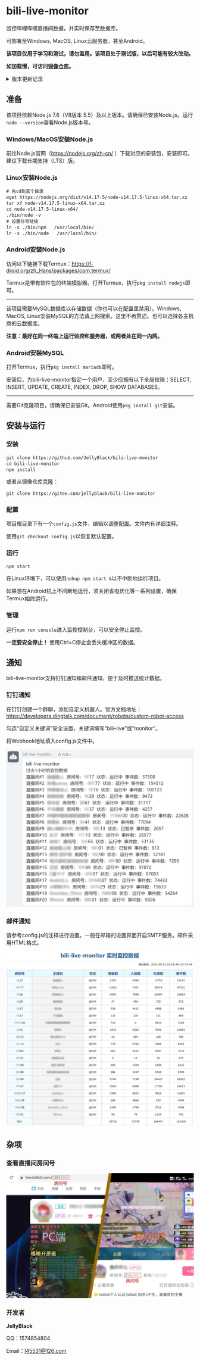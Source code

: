 # bili-live-monitor

监控哔哩哔哩直播间数据，并实时保存至数据库。

可部署至Windows, MacOS, Linux云服务器，甚至Android。

**该项目仅用于学习和测试，请勿滥用。该项目处于测试版，以后可能有较大改动。**

**如加载慢，可访问[镜像仓库](https://gitee.com/jellyblack/bili-live-monitor)。**

<details>
    <summary>版本更新记录</summary>

### 0.2.0
- 支持更多监控项：购买舰长、入场效果、醒目留言
- 添加请求间隔，防止触发412错误
- 支持仅监控开播时的数据、关播则停止监控
- 支持钉钉和邮件通知
- 其他细节优化
### 0.1.0
第一个版本

</details>

## 准备

该项目依赖Node.js 7.6（V8版本 5.5）及以上版本。请确保已安装Node.js。运行`node --version`查看Node.js版本号。

### Windows/MacOS安装Node.js
前往Node.js官网（https://nodejs.org/zh-cn/ ）下载对应的安装包，安装即可。建议下载长期支持（LTS）版。

### Linux安装Node.js

```shell
# 先cd到某个目录
wget https://nodejs.org/dist/v14.17.5/node-v14.17.5-linux-x64.tar.xz
tar xf node-v14.17.5-linux-x64.tar.xz
cd node-v14.17.5-linux-x64/
./bin/node -v
# 设置符号链接
ln -s ./bin/npm   /usr/local/bin/ 
ln -s ./bin/node   /usr/local/bin/
```

### Android安装Node.js

访问以下链接下载Termux：https://f-droid.org/zh_Hans/packages/com.termux/

Termux是带有软件包的终端模拟器。打开Termux，执行`pkg install nodejs`即可。

------

该项目需要MySQL数据库以存储数据（你也可以在配置里禁用）。Windows, MacOS, Linux安装MySQL的方法请上网搜索，这里不再赘述。也可以选择各主机商的云数据库。

**注意：最好在同一终端上运行监控和服务器，或两者处在同一内网。**

### Android安装MySQL

打开Termux，执行`pkg install mariadb`即可。

安装后，为bili-live-monitor指定一个用户，至少应拥有以下全局权限：SELECT, INSERT, UPDATE, CREATE, INDEX, DROP, SHOW DATABASES。

------

需要Git克隆项目，请确保已安装Git。Android使用`pkg install git`安装。

## 安装与运行

### 安装

```shell
git clone https://github.com/JellyBlack/bili-live-monitor
cd bili-live-monitor
npm install
```

或者从镜像仓库克隆：

```shell
git clone https://gitee.com/jellyblack/bili-live-monitor
```

### 配置

项目根目录下有一个`config.js`文件，编辑以调整配置。文件内有详细注释。

使用`git checkout config.js`以恢复默认配置。

### 运行

```shell
npm start
```

在Linux环境下，可以使用`nohup npm start &`以不中断地运行项目。

如果想在Android机上不间断地运行，须关闭省电优化等一系列设置，确保Termux始终运行。

### 管理

运行`npm run console`进入监控控制台，可以安全停止监控。

**一定要安全停止！** 使用Ctrl+C停止会丢失缓冲区的数据。

## 通知
bili-live-monitor支持钉钉通知和邮件通知，便于及时推送统计数据。
### 钉钉通知

在钉钉创建一个群聊，添加自定义机器人。官方文档地址：https://developers.dingtalk.com/document/robots/custom-robot-access 

勾选“自定义关键词”安全设置，关键词填写“bili-live”或“monitor”。

将Webhook地址填入config.js文件中。

![钉钉通知效果（若无法加载请前往Gitee备份仓库）](assets/README/钉钉通知效果.jpg)

### 邮件通知

请参考config.js的注释进行设置。一般在邮箱的设置界面开启SMTP服务。邮件采用HTML格式。

![邮件通知效果（若无法加载请前往Gitee备份仓库）](assets/README/邮件通知效果.jpg)

## 杂项

### 查看直播间房间号

![房间号示例（若无法加载请前往Gitee备份仓库）](assets/README/房间号示例.jpg)

### 开发者

**JellyBlack**

QQ：1574854804

Email：l45531@126.com

